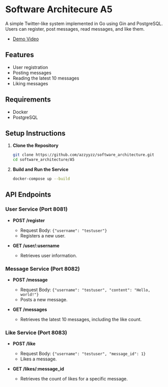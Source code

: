 # Software Architecure A5

A simple Twitter-like system implemented in Go using Gin and PostgreSQL. Users can register, post messages, read messages, and like them.
- [Demo Video](https://youtu.be/ArYkmDmi2_Q)

## Features

- User registration
- Posting messages
- Reading the latest 10 messages
- Liking messages


## Requirements

- Docker
- PostgreSQL

## Setup Instructions

1. **Clone the Repository**
   ```bash
   git clone https://github.com/azzyyzz/software_architecture.git
   cd software_architecture/A5
2. **Build and Run the Service**
   ```bash
   docker-compose up --build

## API Endpoints

### User Service (Port 8081)

- **POST /register**
  - Request Body: `{"username": "testuser"}`
  - Registers a new user.

- **GET /user/:username**
  - Retrieves user information.

### Message Service (Port 8082)

- **POST /message**
  - Request Body: `{"username": "testuser", "content": "Hello, world!"}`
  - Posts a new message.

- **GET /messages**
  - Retrieves the latest 10 messages, including the like count.

### Like Service (Port 8083)

- **POST /like**
  - Request Body: `{"username": "testuser", "message_id": 1}`
  - Likes a message.

- **GET /likes/:message_id**
  - Retrieves the count of likes for a specific message.

